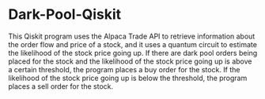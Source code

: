 # Dark-Pool-Qiskit

This Qiskit program uses the Alpaca Trade API to retrieve information about the order flow and price of a stock, and it uses a quantum circuit to estimate the likelihood of the stock price going up. If there are dark pool orders being placed for the stock and the likelihood of the stock price going up is above a certain threshold, the program places a buy order for the stock. If the likelihood of the stock price going up is below the threshold, the program places a sell order for the stock.
